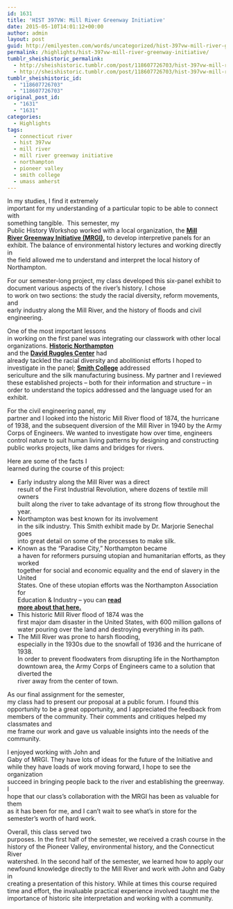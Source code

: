 ```yaml
---
id: 1631
title: 'HIST 397VW: Mill River Greenway Initiative'
date: 2015-05-10T14:01:12+00:00
author: admin
layout: post
guid: http://emilyesten.com/words/uncategorized/hist-397vw-mill-river-greenway-initiative/
permalink: /highlights/hist-397vw-mill-river-greenway-initiative/
tumblr_sheishistoric_permalink:
  - http://sheishistoric.tumblr.com/post/118607726703/hist-397vw-mill-river-greenway-initiative
  - http://sheishistoric.tumblr.com/post/118607726703/hist-397vw-mill-river-greenway-initiative
tumblr_sheishistoric_id:
  - "118607726703"
  - "118607726703"
original_post_id:
  - "1631"
  - "1631"
categories:
  - Highlights
tags:
  - connecticut river
  - hist 397vw
  - mill river
  - mill river greenway initiative
  - northampton
  - pioneer valley
  - smith college
  - umass amherst
---
```

In my studies, I find it extremely  
important for my understanding of a particular topic to be able to connect with  
something tangible.  This semester, my  
Public History Workshop worked with a local organization, the **<a href="http://millrivergreenway.org" target="_blank">Mill<br /> River Greenway Initiative (MRGI),</a>** to develop interpretive panels for an  
exhibit. The balance of environmental history lectures and working directly in  
the field allowed me to understand and interpret the local history of  
Northampton.  

<!-- more -->

For our semester-long project, my class developed this six-panel exhibit to document various aspects of the river’s history. I chose  
to work on two sections: the study the racial diversity, reform movements, and  
early industry along the Mill River, and the history of floods and civil  
engineering.

One of the most important lessons  
in working on the first panel was integrating our classwork with other local  
organizations. **<a href="http://www.historic-northampton.org/index.html" target="_blank">Historic Northampton</a>**  
and the **<a href="http://www.davidrugglescenter.org" target="_blank">David Ruggles Center</a>** had  
already tackled the racial diversity and abolitionist efforts I hoped to  
investigate in the panel; **<a href="http://www.smith.edu/hsc/silk/" target="_blank">Smith College</a>** addressed  
sericulture and the silk manufacturing business. My partner and I reviewed  
these established projects – both for their information and structure – in  
order to understand the topics addressed and the language used for an exhibit. 

For the civil engineering panel, my  
partner and I looked into the historic Mill River flood of 1874, the hurricane  
of 1938, and the subsequent diversion of the Mill River in 1940 by the Army  
Corps of Engineers. We wanted to investigate how over time, engineers control nature to suit human living patterns by designing and constructing public works projects, like dams and bridges for rivers. 

Here are some of the facts I  
learned during the course of this project:

  * Early industry along the Mill River was a direct  
    result of the First Industrial Revolution, where dozens of textile mill owners  
    built along the river to take advantage of its strong flow throughout the year.
  * Northampton was best known for its involvement  
    in the silk industry. This Smith exhibit made by Dr. Marjorie Senechal goes  
    into great detail on some of the processes to make silk.
  * Known as the “Paradise City,” Northampton became  
    a haven for reformers pursuing utopian and humanitarian efforts, as they worked  
    together for social and economic equality and the end of slavery in the United  
    States. One of these utopian efforts was the Northampton Association for  
    Education & Industry – you can **<a href="http://www.historic-northampton.org/highlights/educationindustry.html" target="_blank">read<br /> more about that here.</a>**
  * This historic Mill River flood of 1874 was the  
    first major dam disaster in the United States, with 600 million gallons of  
    water pouring over the land and destroying everything in its path.
  * The Mill River was prone to harsh flooding,  
    especially in the 1930s due to the snowfall of 1936 and the hurricane of 1938.  
    In order to prevent floodwaters from disrupting life in the Northampton  
    downtown area, the Army Corps of Engineers came to a solution that diverted the  
    river away from the center of town.  

As our final assignment for the semester,  
my class had to present our proposal at a public forum. I found this  
opportunity to be a great opportunity, and I appreciated the feedback from  
members of the community. Their comments and critiques helped my classmates and  
me frame our work and gave us valuable insights into the needs of the  
community. 

I enjoyed working with John and  
Gaby of MRGI. They have lots of ideas for the future of the Initiative and  
while they have loads of work moving forward, I hope to see the organization  
succeed in bringing people back to the river and establishing the greenway. I  
hope that our class’s collaboration with the MRGI has been as valuable for them  
as it has been for me, and I can’t wait to see what’s in store for the  
semester’s worth of hard work. 

Overall, this class served two  
purposes. In the first half of the semester, we received a crash course in the  
history of the Pioneer Valley, environmental history, and the Connecticut River  
watershed. In the second half of the semester, we learned how to apply our  
newfound knowledge directly to the Mill River and work with John and Gaby in  
creating a presentation of this history. While at times this course required  
time and effort, the invaluable practical experience involved taught me the  
importance of historic site interpretation and working with a community.